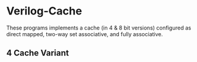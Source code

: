 # Verilog-Cache
These programs implements a cache (in 4 & 8 bit versions) configured as direct mapped, two-way set associative, and fully associative. 

## 4 Cache Variant
